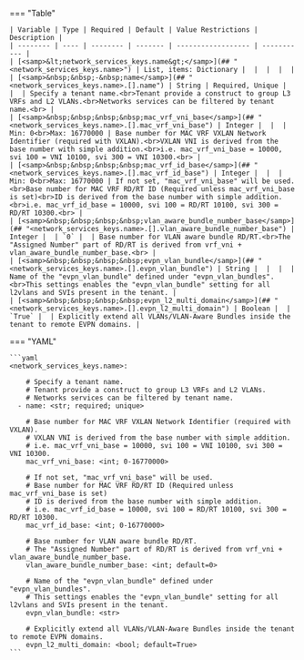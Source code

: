 <!--
  ~ Copyright (c) 2024 Arista Networks, Inc.
  ~ Use of this source code is governed by the Apache License 2.0
  ~ that can be found in the LICENSE file.
  -->
=== "Table"

    | Variable | Type | Required | Default | Value Restrictions | Description |
    | -------- | ---- | -------- | ------- | ------------------ | ----------- |
    | [<samp>&lt;network_services_keys.name&gt;</samp>](## "<network_services_keys.name>") | List, items: Dictionary |  |  |  |  |
    | [<samp>&nbsp;&nbsp;-&nbsp;name</samp>](## "<network_services_keys.name>.[].name") | String | Required, Unique |  |  | Specify a tenant name.<br>Tenant provide a construct to group L3 VRFs and L2 VLANs.<br>Networks services can be filtered by tenant name.<br> |
    | [<samp>&nbsp;&nbsp;&nbsp;&nbsp;mac_vrf_vni_base</samp>](## "<network_services_keys.name>.[].mac_vrf_vni_base") | Integer |  |  | Min: 0<br>Max: 16770000 | Base number for MAC VRF VXLAN Network Identifier (required with VXLAN).<br>VXLAN VNI is derived from the base number with simple addition.<br>i.e. mac_vrf_vni_base = 10000, svi 100 = VNI 10100, svi 300 = VNI 10300.<br> |
    | [<samp>&nbsp;&nbsp;&nbsp;&nbsp;mac_vrf_id_base</samp>](## "<network_services_keys.name>.[].mac_vrf_id_base") | Integer |  |  | Min: 0<br>Max: 16770000 | If not set, "mac_vrf_vni_base" will be used.<br>Base number for MAC VRF RD/RT ID (Required unless mac_vrf_vni_base is set)<br>ID is derived from the base number with simple addition.<br>i.e. mac_vrf_id_base = 10000, svi 100 = RD/RT 10100, svi 300 = RD/RT 10300.<br> |
    | [<samp>&nbsp;&nbsp;&nbsp;&nbsp;vlan_aware_bundle_number_base</samp>](## "<network_services_keys.name>.[].vlan_aware_bundle_number_base") | Integer |  | `0` |  | Base number for VLAN aware bundle RD/RT.<br>The "Assigned Number" part of RD/RT is derived from vrf_vni + vlan_aware_bundle_number_base.<br> |
    | [<samp>&nbsp;&nbsp;&nbsp;&nbsp;evpn_vlan_bundle</samp>](## "<network_services_keys.name>.[].evpn_vlan_bundle") | String |  |  |  | Name of the "evpn_vlan_bundle" defined under "evpn_vlan_bundles".<br>This settings enables the "evpn_vlan_bundle" setting for all l2vlans and SVIs present in the tenant. |
    | [<samp>&nbsp;&nbsp;&nbsp;&nbsp;evpn_l2_multi_domain</samp>](## "<network_services_keys.name>.[].evpn_l2_multi_domain") | Boolean |  | `True` |  | Explicitly extend all VLANs/VLAN-Aware Bundles inside the tenant to remote EVPN domains. |

=== "YAML"

    ```yaml
    <network_services_keys.name>:

        # Specify a tenant name.
        # Tenant provide a construct to group L3 VRFs and L2 VLANs.
        # Networks services can be filtered by tenant name.
      - name: <str; required; unique>

        # Base number for MAC VRF VXLAN Network Identifier (required with VXLAN).
        # VXLAN VNI is derived from the base number with simple addition.
        # i.e. mac_vrf_vni_base = 10000, svi 100 = VNI 10100, svi 300 = VNI 10300.
        mac_vrf_vni_base: <int; 0-16770000>

        # If not set, "mac_vrf_vni_base" will be used.
        # Base number for MAC VRF RD/RT ID (Required unless mac_vrf_vni_base is set)
        # ID is derived from the base number with simple addition.
        # i.e. mac_vrf_id_base = 10000, svi 100 = RD/RT 10100, svi 300 = RD/RT 10300.
        mac_vrf_id_base: <int; 0-16770000>

        # Base number for VLAN aware bundle RD/RT.
        # The "Assigned Number" part of RD/RT is derived from vrf_vni + vlan_aware_bundle_number_base.
        vlan_aware_bundle_number_base: <int; default=0>

        # Name of the "evpn_vlan_bundle" defined under "evpn_vlan_bundles".
        # This settings enables the "evpn_vlan_bundle" setting for all l2vlans and SVIs present in the tenant.
        evpn_vlan_bundle: <str>

        # Explicitly extend all VLANs/VLAN-Aware Bundles inside the tenant to remote EVPN domains.
        evpn_l2_multi_domain: <bool; default=True>
    ```
